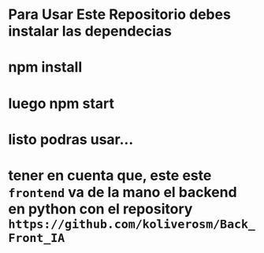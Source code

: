 # Para Usar Este Repositorio debes instalar las dependecias

# npm install

# luego npm start

# listo podras usar...

# tener en cuenta que, este este `frontend` va de la mano el backend en python con el repository `https://github.com/koliverosm/Back_Front_IA`
 
